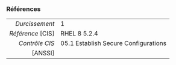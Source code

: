 ### Références

|                 |    |
|----------------:|:---|
|   *Durcissement*| 1 |
|*Référence* [CIS]| RHEL 8 5.2.4 |
|   *Contrôle CIS*| 05.1 Establish Secure Configurations |
|          [ANSSI]|  |

